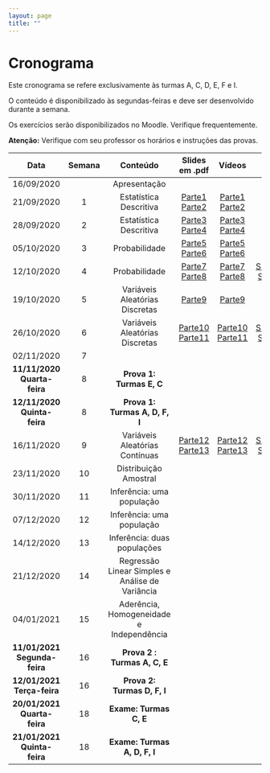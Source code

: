 ```yaml
---
layout: page
title: ""
---
```


# Cronograma

Este cronograma se refere exclusivamente às turmas A, C, D, E, F e I.

O conteúdo é disponibilizado às segundas-feiras e deve ser desenvolvido durante a semana. 

Os exercícios serão disponibilizados no Moodle. Verifique frequentemente.

**Atenção:** Verifique com seu professor os horários e instruções das provas.

| Data          | Semana  | Conteúdo | Slides em .pdf   | Vídeos  | Extras | 
|:-------------:|:-------:| :-------:| :---------------:|:-------:|:------:|
| 16/09/2020    |         | Apresentação              |        
| 21/09/2020    |   1     | Estatística Descritiva    | [Parte1](http://me414-unicamp.github.io/aulas/slides/parte01/parte01.pdf) [Parte2](http://me414-unicamp.github.io/aulas/slides/parte02/parte02.pdf) | [Parte1](https://drive.google.com/drive/folders/1YhZjqt_9QJbr81BNh7N0GREb2RxBUMOE?usp=sharing) [Parte2](https://drive.google.com/drive/folders/1YlTJt_MdPiqoV9vDIfXTxpv0KIAL1Xqk?usp=sharing)
| 28/09/2020    |   2     | Estatística Descritiva    |  [Parte3](http://me414-unicamp.github.io/aulas/slides/parte03/parte03.pdf) [Parte4](http://me414-unicamp.github.io/aulas/slides/parte04/parte04.pdf)   |  [Parte3](https://drive.google.com/drive/folders/1EgkZy6aTnawO5Ra6P1Y0G9hRV2CBJr91?usp=sharing)  [Parte4](https://drive.google.com/drive/folders/18Z0pLSbMEmAsFFMNC6Jnn0pGFHiLDK8F?usp=sharing)
| 05/10/2020    |   3     | Probabilidade             | [Parte5](http://me414-unicamp.github.io/aulas/slides/parte05/parte05.pdf) [Parte6](http://me414-unicamp.github.io/aulas/slides/parte06/parte06.pdf)   |    [Parte5](https://drive.google.com/drive/folders/1RnD9YZq1hioXV_Fzl2OqoUpm4tjkpFFo?usp=sharing) [Parte6](https://drive.google.com/drive/folders/1-bD-G0QovYhZitYEOkupD3Ch0KOT-JSB?usp=sharing)
| 12/10/2020    |   4     | Probabilidade             | [Parte7](http://me414-unicamp.github.io/aulas/slides/parte07/parte07.pdf) [Parte8](http://me414-unicamp.github.io/aulas/slides/parte08/parte08.pdf)  | [Parte7](https://drive.google.com/drive/folders/1d6VobTbrRmFNKjqmMzA6rDeyewnomeaz?usp=sharing) [Parte8](https://drive.google.com/drive/folders/1IoCsLpCNMiY1H2l1aXH3vVCfMgynaFmO?usp=sharing) | [Summary Song #1](https://youtu.be/lm53uqt-ln0)
| 19/10/2020    |   5     | Variáveis Aleatórias Discretas   |  [Parte9](http://me414-unicamp.github.io/aulas/slides/parte09/parte09.pdf)  |  [Parte9](https://drive.google.com/drive/folders/1SYM7vsO9SVx084EN73FLTfwCRe_hbRYq?usp=sharing) 
| 26/10/2020    |   6     | Variáveis Aleatórias Discretas   | [Parte10](http://me414-unicamp.github.io/aulas/slides/parte10/parte10.pdf) [Parte11](http://me414-unicamp.github.io/aulas/slides/parte11/parte11.pdf) | [Parte10](https://drive.google.com/drive/folders/16I7ebZ0BZJEWjVfxPhdnwBjKVq1Dm5cW?usp=sharing) [Parte11](https://drive.google.com/drive/folders/1YOakSF7xbNLAkV4rEt-yVhYXKhMnhUCv?usp=sharing) | [Summary Song #2](https://youtu.be/ZINXFoQMZVs)
| 02/11/2020    |   7     |    |  
| **11/11/2020 Quarta-feira**   |   8     |  **Prova 1: Turmas E, C**       |   
| **12/11/2020 Quinta-feira**   |   8     |  **Prova 1: Turmas A, D, F, I** |      
| 16/11/2020    |   9     | Variáveis Aleatórias Contínuas    | [Parte12](http://me414-unicamp.github.io/aulas/slides/parte12/parte12.pdf) [Parte13](http://me414-unicamp.github.io/aulas/slides/parte13/parte13.pdf)   |  [Parte12](https://drive.google.com/drive/folders/18h5jsIjMVXA3clyzNk7HDyGFQ7ToRc-N?usp=sharing) [Parte13](https://drive.google.com/drive/folders/10Dw5LoXLo81HKqbFIGP2rLszZXM4z6L_?usp=sharing) | [Summary Song #3](https://youtu.be/Cy07eubC-jI) 
| 23/11/2020    |   10    | Distribuição Amostral     |  <!-- [Parte14](http://me414-unicamp.github.io/aulas/slides/parte14/parte14.pdf) --> | <!--[Parte14](https://drive.google.com/drive/folders/1r5CXL-KnQ0aIkfprFl1IsJtqs-8zh7EC?usp=sharing) --> 
| 30/11/2020    |   11    | Inferência: uma população     | <!-- [Parte15](http://me414-unicamp.github.io/aulas/slides/parte15/parte15.pdf) [Parte16](http://me414-unicamp.github.io/aulas/slides/parte16/parte16.pdf) -->  | <!-- [Parte15](https://drive.google.com/drive/folders/1ScJQjeT8n0SQGT1Spq8czCQfzv5J8VQx?usp=sharing) [Parte16](https://drive.google.com/drive/folders/1Nw2gqgCRwATkeCOmvjuZddeUfndS7Mtp?usp=sharing) -->
| 07/12/2020    |   12    | Inferência: uma população    |  <!-- [Parte17](http://me414-unicamp.github.io/aulas/slides/parte17/parte17.pdf) [Parte18](http://me414-unicamp.github.io/aulas/slides/parte18/parte18.pdf) -->  | <!-- [Parte17](https://drive.google.com/drive/folders/1Hkoh9qvMmkQtacoB7SS57ppnIggwLw_q?usp=sharing) -->
| 14/12/2020    |   13    | Inferência: duas populações     | <!-- [Parte19](http://me414-unicamp.github.io/aulas/slides/parte19/parte19.pdf) [Parte20](http://me414-unicamp.github.io/aulas/slides/parte20/parte20.pdf) -->  |   
| 21/12/2020    |   14    | Regressão Linear Simples e Análise de Variância | <!-- [Parte23](http://me414-unicamp.github.io/aulas/slides/parte23/parte23.pdf) [Parte24](http://me414-unicamp.github.io/aulas/slides/parte24/parte24.pdf)  --> | 
| 04/01/2021    |   15    | Aderência, Homogeneidade e Independência  | <!-- [Parte21](http://me414-unicamp.github.io/aulas/slides/parte21/parte21.pdf) [Parte22](http://me414-unicamp.github.io/aulas/slides/parte22/parte22.pdf) --> | 
| **11/01/2021 Segunda-feira**  |   16     | **Prova 2 : Turmas A, C, E**  |   
| **12/01/2021 Terça-feira**    |   16     | **Prova 2: Turmas D, F, I**   |     
| **20/01/2021 Quarta-feira**   |   18     | **Exame: Turmas C, E**        |
| **21/01/2021 Quinta-feira**   |   18     | **Exame: Turmas A, D, F, I**  |


